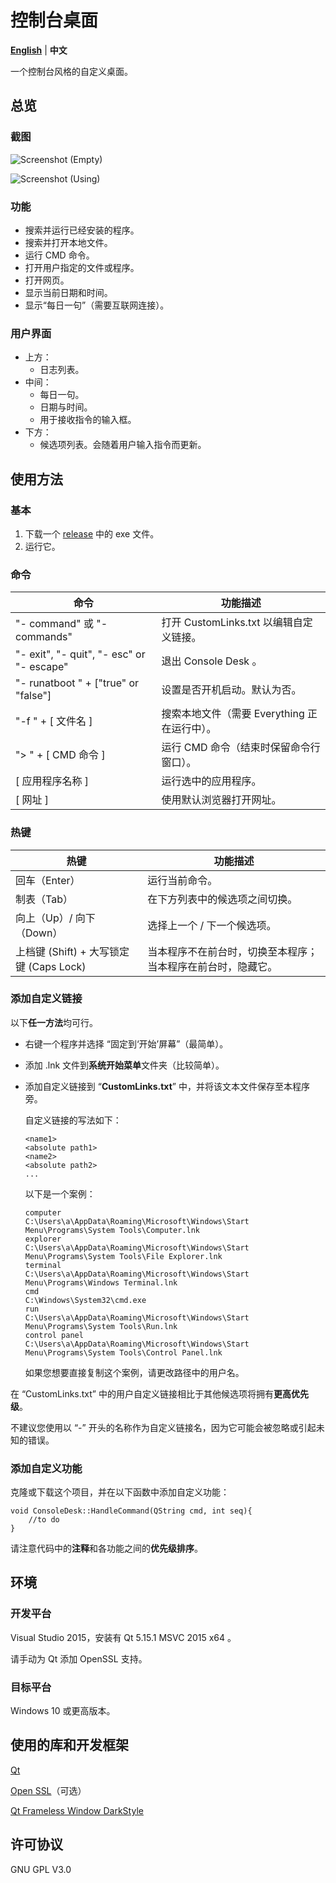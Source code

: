 # 控制台桌面

**[English](https://www.github.com/esun-z/Console-Desk/blob/master/README.md)** | **中文**

一个控制台风格的自定义桌面。

## 总览

### 截图

![Screenshot (Empty)](https://s2.loli.net/2022/02/02/38NVqnamgdWjpsD.png)

![Screenshot (Using)](https://s2.loli.net/2022/02/02/Z2PUiGRtCMOKfw3.png)

### 功能

- 搜索并运行已经安装的程序。
- 搜索并打开本地文件。
- 运行 CMD 命令。
- 打开用户指定的文件或程序。
- 打开网页。
- 显示当前日期和时间。
- 显示“每日一句”（需要互联网连接）。

### 用户界面

- 上方：
  - 日志列表。
- 中间：
  - 每日一句。
  - 日期与时间。
  - 用于接收指令的输入框。
- 下方：
  - 候选项列表。会随着用户输入指令而更新。

## 使用方法

### 基本

1. 下载一个 [release](https://www.github.com/esun-z/Console-Desk/releases) 中的 exe 文件。
2. 运行它。

### 命令

| 命令                                      | 功能描述                                     |
| ----------------------------------------- | -------------------------------------------- |
| "- command" 或 "- commands"               | 打开 CustomLinks.txt 以编辑自定义链接。      |
| "- exit", "- quit", "- esc" or "- escape" | 退出 Console Desk 。                         |
| "- runatboot " + ["true" or "false"]      | 设置是否开机启动。默认为否。                 |
| "-f " + [ 文件名 ]                        | 搜索本地文件（需要 Everything 正在运行中）。 |
| "> " + [ CMD 命令 ]                       | 运行 CMD 命令（结束时保留命令行窗口）。      |
| [ 应用程序名称 ]                          | 运行选中的应用程序。                         |
| [ 网址 ]                                  | 使用默认浏览器打开网址。                     |

### 热键

| 热键                                    | 功能描述                                                     |
| --------------------------------------- | ------------------------------------------------------------ |
| 回车（Enter）                           | 运行当前命令。                                               |
| 制表（Tab）                             | 在下方列表中的候选项之间切换。                               |
| 向上（Up）/ 向下（Down）                | 选择上一个 / 下一个候选项。                                  |
| 上档键 (Shift) + 大写锁定键 (Caps Lock) | 当本程序不在前台时，切换至本程序；当本程序在前台时，隐藏它。 |

### 添加自定义链接

以下**任一方法**均可行。

- 右键一个程序并选择 “固定到‘开始’屏幕”（最简单）。

- 添加 .lnk 文件到**系统开始菜单**文件夹（比较简单）。

- 添加自定义链接到 “**CustomLinks.txt**” 中，并将该文本文件保存至本程序旁。

  自定义链接的写法如下：

  ```
  <name1>
  <absolute path1>
  <name2>
  <absolute path2>
  ...
  ```

  以下是一个案例：

  ```
  computer
  C:\Users\a\AppData\Roaming\Microsoft\Windows\Start Menu\Programs\System Tools\Computer.lnk
  explorer
  C:\Users\a\AppData\Roaming\Microsoft\Windows\Start Menu\Programs\System Tools\File Explorer.lnk
  terminal
  C:\Users\a\AppData\Roaming\Microsoft\Windows\Start Menu\Programs\Windows Terminal.lnk
  cmd
  C:\Windows\System32\cmd.exe
  run
  C:\Users\a\AppData\Roaming\Microsoft\Windows\Start Menu\Programs\System Tools\Run.lnk
  control panel
  C:\Users\a\AppData\Roaming\Microsoft\Windows\Start Menu\Programs\System Tools\Control Panel.lnk
  ```

  如果您想要直接复制这个案例，请更改路径中的用户名。

在 “CustomLinks.txt” 中的用户自定义链接相比于其他候选项将拥有**更高优先级**。

不建议您使用以 “-” 开头的名称作为自定义链接名，因为它可能会被忽略或引起未知的错误。

### 添加自定义功能

克隆或下载这个项目，并在以下函数中添加自定义功能：

```
void ConsoleDesk::HandleCommand(QString cmd, int seq){
	//to do
}
```

请注意代码中的**注释**和各功能之间的**优先级排序**。

## 环境

### 开发平台

Visual Studio 2015，安装有 Qt 5.15.1 MSVC 2015 x64 。

请手动为 Qt 添加 OpenSSL 支持。

### 目标平台

Windows 10 或更高版本。

## 使用的库和开发框架

[Qt](https://www.qt.io/)

[Open SSL](https://www.github.com/openssl/openssl)（可选）

[Qt Frameless Window DarkStyle](https://www.github.com/Jorgen-VikingGod/Qt-Frameless-Window-DarkStyle)

## 许可协议

GNU GPL V3.0